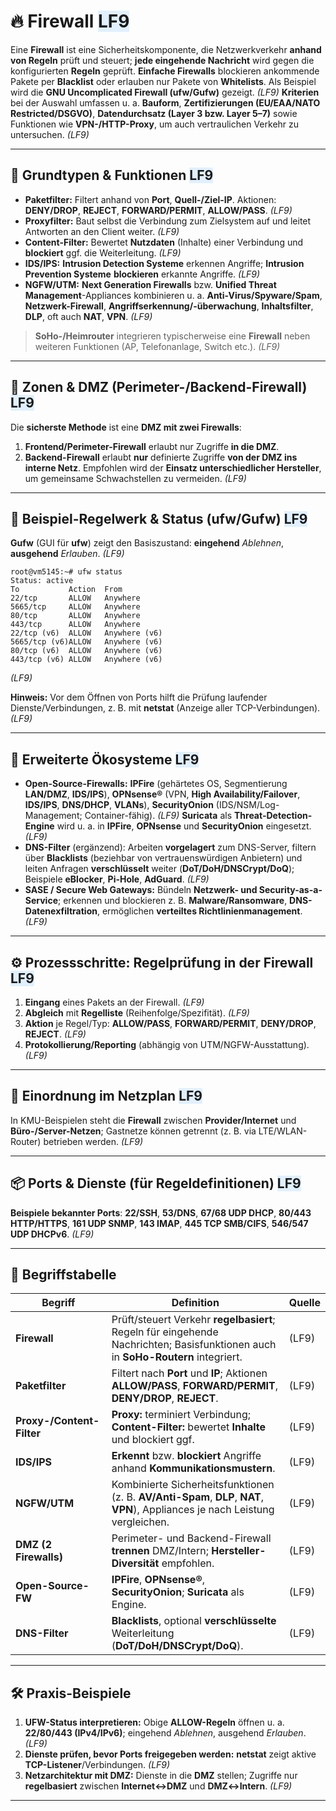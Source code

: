 # 🔥 Firewall <span style="background:#e0f0ff;">LF9</span>

Eine **Firewall** ist eine Sicherheitskomponente, die Netzwerkverkehr **anhand von Regeln** prüft und steuert; **jede eingehende Nachricht** wird gegen die konfigurierten **Regeln** geprüft. **Einfache Firewalls** blockieren ankommende Pakete per **Blacklist** oder erlauben nur Pakete von **Whitelists**. Als Beispiel wird die **GNU Uncomplicated Firewall (ufw/Gufw)** gezeigt. *(LF9)* 
**Kriterien** bei der Auswahl umfassen u. a. **Bauform**, **Zertifizierungen (EU/EAA/NATO Restricted/DSGVO)**, **Datendurchsatz (Layer 3 bzw. Layer 5–7)** sowie Funktionen wie **VPN-/HTTP-Proxy**, um auch vertraulichen Verkehr zu untersuchen. *(LF9)* 

---

## 🧩 Grundtypen & Funktionen <span style="background:#e0f0ff;">LF9</span>

* **Paketfilter:** Filtert anhand von **Port**, **Quell-/Ziel-IP**. Aktionen: **DENY/DROP**, **REJECT**, **FORWARD/PERMIT**, **ALLOW/PASS**. *(LF9)* 
* **Proxyfilter:** Baut selbst die Verbindung zum Zielsystem auf und leitet Antworten an den Client weiter. *(LF9)* 
* **Content-Filter:** Bewertet **Nutzdaten** (Inhalte) einer Verbindung und **blockiert** ggf. die Weiterleitung. *(LF9)* 
* **IDS/IPS:** **Intrusion Detection Systeme** erkennen Angriffe; **Intrusion Prevention Systeme** **blockieren** erkannte Angriffe. *(LF9)* 
* **NGFW/UTM:** **Next Generation Firewalls** bzw. **Unified Threat Management**-Appliances kombinieren u. a. **Anti-Virus/Spyware/Spam**, **Netzwerk-Firewall**, **Angriffserkennung/-überwachung**, **Inhaltsfilter**, **DLP**, oft auch **NAT**, **VPN**. *(LF9)* 

> **SoHo-/Heimrouter** integrieren typischerweise eine **Firewall** neben weiteren Funktionen (AP, Telefonanlage, Switch etc.). *(LF9)* 

---

## 🧱 Zonen & DMZ (Perimeter-/Backend-Firewall) <span style="background:#e0f0ff;">LF9</span>

Die **sicherste Methode** ist eine **DMZ mit zwei Firewalls**:

1. **Frontend/Perimeter-Firewall** erlaubt nur Zugriffe **in die DMZ**.
2. **Backend-Firewall** erlaubt **nur** definierte Zugriffe **von der DMZ ins interne Netz**.
   Empfohlen wird der **Einsatz unterschiedlicher Hersteller**, um gemeinsame Schwachstellen zu vermeiden. *(LF9)* 

---

## 🧪 Beispiel-Regelwerk & Status (ufw/Gufw) <span style="background:#e0f0ff;">LF9</span>

**Gufw** (GUI für **ufw**) zeigt den Basiszustand: **eingehend** *Ablehnen*, **ausgehend** *Erlauben*. *(LF9)* 

```text
root@vm5145:~# ufw status
Status: active
To           Action  From
22/tcp       ALLOW   Anywhere
5665/tcp     ALLOW   Anywhere
80/tcp       ALLOW   Anywhere
443/tcp      ALLOW   Anywhere
22/tcp (v6)  ALLOW   Anywhere (v6)
5665/tcp (v6)ALLOW   Anywhere (v6)
80/tcp (v6)  ALLOW   Anywhere (v6)
443/tcp (v6) ALLOW   Anywhere (v6)
```

*(LF9)* 

**Hinweis:** Vor dem Öffnen von Ports hilft die Prüfung laufender Dienste/Verbindungen, z. B. mit **netstat** (Anzeige aller TCP-Verbindungen). *(LF9)* 

---

## 🧠 Erweiterte Ökosysteme <span style="background:#e0f0ff;">LF9</span>

* **Open-Source-Firewalls:**
  **IPFire** (gehärtetes OS, Segmentierung **LAN/DMZ**, **IDS/IPS**), **OPNsense®** (VPN, **High Availability/Failover**, **IDS/IPS**, **DNS/DHCP**, **VLANs**), **SecurityOnion** (IDS/NSM/Log-Management; Container-fähig). *(LF9)* 
  **Suricata** als **Threat-Detection-Engine** wird u. a. in **IPFire**, **OPNsense** und **SecurityOnion** eingesetzt. *(LF9)* 
* **DNS-Filter** (ergänzend): Arbeiten **vorgelagert** zum DNS-Server, filtern über **Blacklists** (beziehbar von vertrauenswürdigen Anbietern) und leiten Anfragen **verschlüsselt** weiter (**DoT/DoH/DNSCrypt/DoQ**); Beispiele **eBlocker**, **Pi-Hole**, **AdGuard**. *(LF9)* 
* **SASE / Secure Web Gateways:** Bündeln **Netzwerk- und Security-as-a-Service**; erkennen und blockieren z. B. **Malware/Ransomware**, **DNS-Datenexfiltration**, ermöglichen **verteiltes Richtlinienmanagement**. *(LF9)* 

---

## ⚙️ Prozessschritte: Regelprüfung in der Firewall <span style="background:#e0f0ff;">LF9</span>

1. **Eingang** eines Pakets an der Firewall. *(LF9)* 
2. **Abgleich** mit **Regelliste** (Reihenfolge/Spezifität). *(LF9)* 
3. **Aktion** je Regel/Typ: **ALLOW/PASS**, **FORWARD/PERMIT**, **DENY/DROP**, **REJECT**. *(LF9)* 
4. **Protokollierung/Reporting** (abhängig von UTM/NGFW-Ausstattung). *(LF9)* 

---

## 🧭 Einordnung im Netzplan <span style="background:#e0f0ff;">LF9</span>

In KMU-Beispielen steht die **Firewall** zwischen **Provider/Internet** und **Büro-/Server-Netzen**; Gastnetze können getrennt (z. B. via LTE/WLAN-Router) betrieben werden. *(LF9)* 

---

## 📦 Ports & Dienste (für Regeldefinitionen) <span style="background:#e0f0ff;">LF9</span>

**Beispiele bekannter Ports**: **22/SSH**, **53/DNS**, **67/68 UDP DHCP**, **80/443 HTTP/HTTPS**, **161 UDP SNMP**, **143 IMAP**, **445 TCP SMB/CIFS**, **546/547 UDP DHCPv6**. *(LF9)* 

---

## 🧾 Begriffstabelle

| Begriff                   | Definition                                                                                                                      | Quelle  |
| ------------------------- | ------------------------------------------------------------------------------------------------------------------------------- | ------- |
| **Firewall**              | Prüft/steuert Verkehr **regelbasiert**; Regeln für eingehende Nachrichten; Basisfunktionen auch in **SoHo-Routern** integriert. | (LF9)   |
| **Paketfilter**           | Filtert nach **Port** und **IP**; Aktionen **ALLOW/PASS**, **FORWARD/PERMIT**, **DENY/DROP**, **REJECT**.                       | (LF9)   |
| **Proxy-/Content-Filter** | **Proxy:** terminiert Verbindung; **Content-Filter:** bewertet **Inhalte** und blockiert ggf.                                   | (LF9)   |
| **IDS/IPS**               | **Erkennt** bzw. **blockiert** Angriffe anhand **Kommunikationsmustern**.                                                       | (LF9)   |
| **NGFW/UTM**              | Kombinierte Sicherheitsfunktionen (z. B. **AV/Anti-Spam**, **DLP**, **NAT**, **VPN**), Appliances je nach Leistung vergleichen. | (LF9)   |
| **DMZ (2 Firewalls)**     | Perimeter- und Backend-Firewall **trennen** DMZ/Intern; **Hersteller-Diversität** empfohlen.                                    | (LF9)   |
| **Open-Source-FW**        | **IPFire**, **OPNsense®**, **SecurityOnion**; **Suricata** als Engine.                                                          | (LF9)   |
| **DNS-Filter**            | **Blacklists**, optional **verschlüsselte** Weiterleitung (**DoT/DoH/DNSCrypt/DoQ**).                                           | (LF9)   |

---

## 🛠️ Praxis-Beispiele

1. **UFW-Status interpretieren:** Obige **ALLOW-Regeln** öffnen u. a. **22/80/443 (IPv4/IPv6)**; eingehend *Ablehnen*, ausgehend *Erlauben*. *(LF9)* 
2. **Dienste prüfen, bevor Ports freigegeben werden:** **netstat** zeigt aktive **TCP-Listener**/Verbindungen. *(LF9)* 
3. **Netzarchitektur mit DMZ:** Dienste in die **DMZ** stellen; Zugriffe nur **regelbasiert** zwischen **Internet↔DMZ** und **DMZ↔Intern**. *(LF9)* 

---


